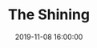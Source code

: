 ---
layout: blog
title: The Shining
date: 2019-11-08 16:00:00
publish: true
blog-category: The Shining Devlog
image: assets/TheShining/Danny.png
---